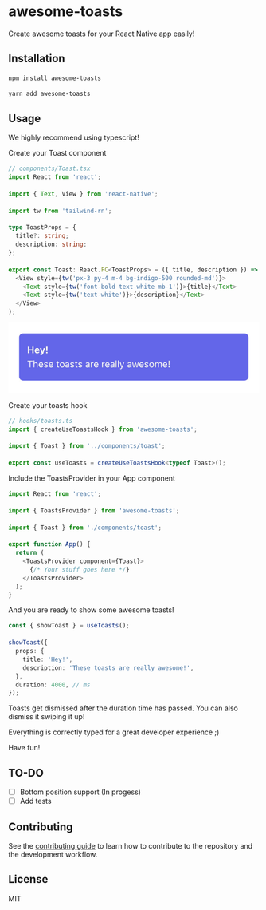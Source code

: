 # awesome-toasts

Create awesome toasts for your React Native app easily!

## Installation

```sh
npm install awesome-toasts
```

```sh
yarn add awesome-toasts
```

## Usage

We highly recommend using typescript!

Create your Toast component

```ts
// components/Toast.tsx
import React from 'react';

import { Text, View } from 'react-native';

import tw from 'tailwind-rn';

type ToastProps = {
  title?: string;
  description: string;
};

export const Toast: React.FC<ToastProps> = ({ title, description }) => (
  <View style={tw('px-3 py-4 m-4 bg-indigo-500 rounded-md')}>
    <Text style={tw('font-bold text-white mb-1')}>{title}</Text>
    <Text style={tw('text-white')}>{description}</Text>
  </View>
);
```

![Toast example](./example/images/toast.jpeg)

Create your toasts hook

```ts
// hooks/toasts.ts
import { createUseToastsHook } from 'awesome-toasts';

import { Toast } from '../components/toast';

export const useToasts = createUseToastsHook<typeof Toast>();
```

Include the ToastsProvider in your App component

```ts
import React from 'react';

import { ToastsProvider } from 'awesome-toasts';

import { Toast } from './components/toast';

export function App() {
  return (
    <ToastsProvider component={Toast}>
      {/* Your stuff goes here */}
    </ToastsProvider>
  );
}
```

And you are ready to show some awesome toasts!

```ts
const { showToast } = useToasts();

showToast({
  props: {
    title: 'Hey!',
    description: 'These toasts are really awesome!',
  },
  duration: 4000, // ms
});
```

Toasts get dismissed after the duration time has passed. You can also dismiss it swiping it up!

Everything is correctly typed for a great developer experience ;)

Have fun!

## TO-DO

- [ ] Bottom position support (In progess)
- [ ] Add tests

## Contributing

See the [contributing guide](CONTRIBUTING.md) to learn how to contribute to the repository and the development workflow.

## License

MIT
